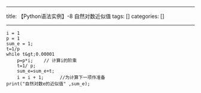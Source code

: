 
--- 
title:  【Python语法实例】-8 自然对数近似值 
tags: []
categories: [] 

---
```
i = 1
p = 1
sum_e = 1;
t=1/p
while t&gt;0.00001
    p=p*i;    // 计算i的阶乘
    t=1/ p;
    sum_e=sum_e+t;
    i = i + 1;		//为计算下一项作准备
print("自然对数e的近似值" ,sum_e);

```
